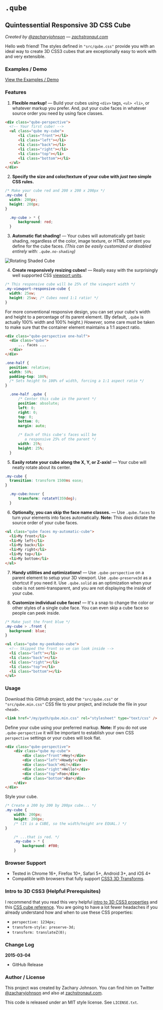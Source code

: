 # `.qube`

## Quintessential Responsive 3D CSS Cube

_Created by [@zacharyjohnson](http://twitter.com/zacharyjohnson) &mdash; [zachstronaut.com](http://www.zachstronaut.com/)_

Hello web friend! The styles defined in `"src/qube.css"` provide you with an ideal way to create 3D CSS3 cubes that are exceptionally easy to work with and very extensible.

### Examples / Demo

[View the Examples / Demo](https://zachstronaut.github.com/quintessential-css-cube/)

### Features

1.  **Flexible markup!** &mdash; Build your cubes using `<div>` tags, `<ul> <li>`, or whatever markup you prefer.  And, put your cube faces in whatever source order you need by using face classes.

  ```html
  <div class="qube-perspective">
  	<!-- Your first cube! -->
  	<ul class="qube my-cube">
  		<li class="front"></li>
  		<li class="left"></li>
  		<li class="back"></li>
  		<li class="right"></li>
  		<li class="top"></li>
  		<li class="bottom"></li>
  	</ul>
  </div>
  ```

2.  **Specify the size and color/texture of your cube with _just two_ simple CSS rules.**

  ```css
  /* Make your cube red and 200 x 200 x 200px */
  .my-cube {
  	width: 200px;
  	height: 200px;
  }

  	.my-cube > * {
  		background: red;
  	}
  ```

3.  **Automatic flat shading!** &mdash; Your cubes will automatically get basic shading, regardless of the color, image texture, or HTML content you define for the cube faces. _(This can be easily customized or disabled entirely with: `.qube.no-shading`)_

  ![Rotating Shaded Cube](http://zachstronaut.github.io/quintessential-css-cube/images/brick-shaded.gif)

4.  **Create responsively resizing cubes!** &mdash; Really easy with the surprisingly well supported CSS [viewport units](http://caniuse.com/#search=viewport%20unit).

  ```css
  /* This responsive cube will be 25% of the viewport width */
  .my-viewport-responsive-cube {
  	width: 25vw;
  	height: 25vw; /* Cubes need 1:1 ratio! */
  }
  ```

  For more conventional responsive design, you can set your cube's width and height to a percentage of its parent element.  (By default, `.qube` is actually 100% width and 100% height.) _However,_ some care must be taken to make sure that the container element maintains a 1:1 aspect ratio.

  ```html
  <div class="qube-perspective one-half">
  	<div class="qube">
  		... faces ...
  	</div>
  </div>
  ```

  ```css
  .one-half {
  	position: relative;
  	width: 50%;
  	padding-top: 100%;
  	/* Sets height to 100% of width, forcing a 1:1 aspect ratio */
  }
  
  	.one-half .qube {
  		/* Center this cube in the parent */
  		position: absolute;
  		left: 0;
  		right: 0;
  		top: 0;
  		bottom: 0;
  		margin: auto;

  		/* Each of this cube's faces will be
  		   a responsive 25% of the parent */
  		width: 25%;
  		height: 25%;
  	}
  ```

5.  **Easily rotate your cube along the X, Y, or Z-axis!** &mdash; Your cube will neatly rotate about its center.

  ```css
  .my-cube {
  	transition: transform 1500ms ease;
  }
  
  	.my-cube:hover {
  		transform: rotateY(359deg);
  	}
  ```

6.  **Optionally, you can skip the face name classes.** &mdash; Use `.qube.faces` to turn your elements into faces automatically. **Note:** This _does_ dictate the source order of your cube faces.

  ```html
  <ul class="qube faces my-automatic-cube">
  	<li>My front</li>
  	<li>My left</li>
  	<li>My back</li>
  	<li>My right</li>
  	<li>My top</li>
  	<li>My bottom</li>
  </ul>
  ```

7.  **Handy utilities and optimizations!** &mdash; Use `.qube-perspective` on a parent element to setup your 3D viewport. Use `.qube-preserve3d` as a shortcut if you need it.  Use `.qube.solid` as an optimization when your cube is not semi-transparent, and you are not displaying the inside of your cube.

8.  **Customize individual cube faces!** &mdash; It's a snap to change the color or other styles of a single cube face. You can even skip a cube face so people can peek inside.

  ```css
  /* Make just the front blue */
  .my-cube > .front {
  	background: blue;
  }
  ```

  ```html
  <ul class="qube my-peekaboo-cube">
  	<!-- Skipped the front so we can look inside -->
  	<li class="left"></li>
  	<li class="back"></li>
  	<li class="right"></li>
  	<li class="top"></li>
  	<li class="bottom"></li>
  </ul>
  ```

### Usage

Download this GitHub project, add the `"src/qube.css"` or `"src/qube.min.css"` CSS file to your project, and include the file in your `<head>`.

```html
<link href="/my/path/qube.min.css" rel="stylesheet" type="text/css" />
```

Define your cube using your preferred markup. **Note:** If you do not use `.qube-perspective` it will be important to establish your own CSS `perspective` settings or your cubes will look flat.

```html
<div class="qube-perspective">
	<div class="qube my-cube">
		<div class="front">Hey!</div>
		<div class="left">Howdy!</div>
		<div class="back">Hi!</div>
		<div class="right">Hello!</div>
		<div class="top">Foo</div>
		<div class="bottom">Bar</div>
	</div>
</div>
```

Style your cube.

```css
/* Create a 200 by 200 by 200px cube... */
.my-cube {
	width: 200px;
	height: 200px;
	/* (It is a CUBE, so the width/height are EQUAL.) */
}

	/* ...that is red. */
	.my-cube > * {
		background: #f00;
	}
```

### Browser Support

*  Tested in Chrome 16+, Firefox 10+, Safari 5+, Android 3+, and iOS 4+
*  Compatible with browsers that fully support [CSS3 3D Transforms](http://caniuse.com/#search=3d%20transform).

### Intro to 3D CSS3 (Helpful Prerequisites)

I recommend that you read this very helpful [intro to 3D CSS3 properties](http://24ways.org/2010/intro-to-css-3d-transforms) and this [CSS cube reference](http://desandro.github.io/3dtransforms/docs/cube.html).  You are going to have a lot fewer headaches if you already understand how and when to use these CSS properties:

*  `perspective: 1234px;`
*  `transform-style: preserve-3d;`
*  `transform: translateZ(0);`

### Change Log

**2015-03-04**  
*  GitHub Release

### Author / License ##

This project was created by Zachary Johnson. You can find him on Twitter [@zacharyjohnson](http://twitter.com/zacharyjohnson) and also at [zachstronaut.com](http://www.zachstronaut.com/).

This code is released under an MIT style license.  See `LICENSE.txt`.